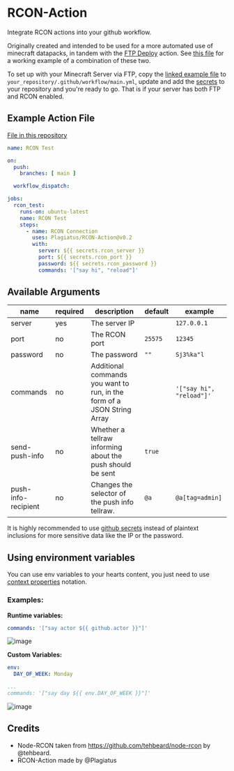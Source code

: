 # RCON-Action

Integrate RCON actions into your github workflow.

Originally created and intended to be used for a more automated use of minecraft datapacks, in tandem with the [FTP Deploy](https://github.com/marketplace/actions/ftp-deploy) action. See [this file](https://github.com/Plagiatus/YeggsMapjam2021/blob/main/.github/workflows/main.yml) for a working example of a combination of these two.

To set up with your Minecraft Server via FTP, copy the [linked example file](https://github.com/Plagiatus/YeggsMapjam2021/blob/main/.github/workflows/main.yml) to `your_repository/.github/workflow/main.yml`, update and add the [secrets](https://docs.github.com/en/actions/reference/encrypted-secrets) to your repository and you're ready to go. That is if your server has both FTP and RCON enabled.

## Example Action File

[File in this repository](https://github.com/Plagiatus/RCON-Action/blob/main/.github/workflows/main.yml)


```yml
name: RCON Test

on: 
  push:
    branches: [ main ]

  workflow_dispatch:

jobs:
  rcon_test:
    runs-on: ubuntu-latest
    name: RCON Test
    steps:
      - name: RCON Connection
        uses: Plagiatus/RCON-Action@v0.2
        with:
          server: ${{ secrets.rcon_server }}
          port: ${{ secrets.rcon_port }}
          password: ${{ secrets.rcon_password }}
          commands: '["say hi", "reload"]'
```

## Available Arguments

| name | required | description | default | example |
|-|-|-|-|-|
| server | yes | The server IP |  | `127.0.0.1` |
| port | no | The RCON port | `25575` | `12345` |
| password | no | The password | `""` | `Sj3%ka"l`  |
| commands | no | Additional commands you want to run, in the form of a JSON String Array |  | `'["say hi", "reload"]'` |
| send-push-info | no | Whether a tellraw informing about the push should be sent | `true` |  |
| push-info-recipient | no | Changes the selector of the push info tellraw. | `@a` | `@a[tag=admin]` |

It is highly recommended to use [github secrets](https://docs.github.com/en/actions/reference/encrypted-secrets) instead of plaintext inclusions for more sensitive data like the IP or the password.

## Using environment variables
You can use env variables to your hearts content, you just need to use [context properties](https://docs.github.com/en/actions/learn-github-actions/contexts) notation.

### Examples:

**Runtime variables:**

```yml
commands: '["say actor ${{ github.actor }}"]'
```

![image](https://user-images.githubusercontent.com/7681159/203531828-37b3b87c-d009-4266-b987-f2d45eda09e3.png)


**Custom Variables:**

```yml
env:
  DAY_OF_WEEK: Monday

...
commands: '["say day ${{ env.DAY_OF_WEEK }}"]'
```

![image](https://user-images.githubusercontent.com/7681159/203531474-e763c776-a635-4394-8a21-c370e5047333.png)


## Credits

- Node-RCON taken from https://github.com/tehbeard/node-rcon by @tehbeard.
- RCON-Action made by @Plagiatus